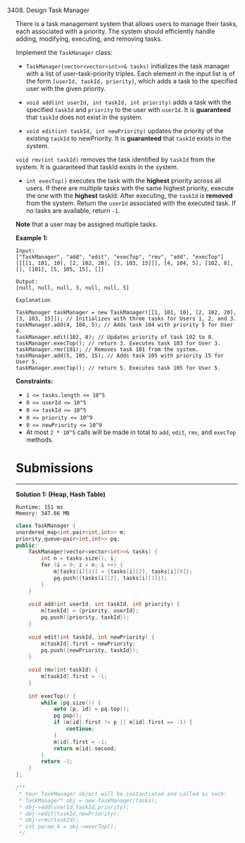 3408. Design Task Manager

There is a task management system that allows users to manage their tasks, each associated with a priority. The system should efficiently handle adding, modifying, executing, and removing tasks.

Implement the `TaskManager` class:

* `TaskManager(vector<vector<int>>& tasks)` initializes the task manager with a list of user-task-priority triples. Each element in the input list is of the form `[userId, taskId, priority]`, which adds a task to the specified user with the given priority.

* `void add(int userId, int taskId, int priority)` adds a task with the specified `taskId` and `priority` to the user with `userId`. It is **guaranteed** that `taskId` does not exist in the system.

* `void edit(int taskId, int newPriority)` updates the priority of the existing `taskId` to newPriority. It is **guaranteed** that `taskId` exists in the system.

`void rmv(int taskId)` removes the task identified by `taskId` from the system. It is guaranteed that taskId exists in the system.

* `int execTop()` executes the task with the **highest** priority across all users. If there are multiple tasks with the same highest priority, execute the one with the **highest** taskId. After executing, the `taskId` is **removed** from the system. Return the `userId` associated with the executed task. If no tasks are available, return `-1`.

**Note** that a user may be assigned multiple tasks.

 

**Example 1:**
```
Input:
["TaskManager", "add", "edit", "execTop", "rmv", "add", "execTop"]
[[[[1, 101, 10], [2, 102, 20], [3, 103, 15]]], [4, 104, 5], [102, 8], [], [101], [5, 105, 15], []]

Output:
[null, null, null, 3, null, null, 5]

Explanation

TaskManager taskManager = new TaskManager([[1, 101, 10], [2, 102, 20], [3, 103, 15]]); // Initializes with three tasks for Users 1, 2, and 3.
taskManager.add(4, 104, 5); // Adds task 104 with priority 5 for User 4.
taskManager.edit(102, 8); // Updates priority of task 102 to 8.
taskManager.execTop(); // return 3. Executes task 103 for User 3.
taskManager.rmv(101); // Removes task 101 from the system.
taskManager.add(5, 105, 15); // Adds task 105 with priority 15 for User 5.
taskManager.execTop(); // return 5. Executes task 105 for User 5.
```

**Constraints:**

* `1 <= tasks.length <= 10^5`
* `0 <= userId <= 10^5`
* `0 <= taskId <= 10^5`
* `0 <= priority <= 10^9`
* `0 <= newPriority <= 10^9`
* At most `2 * 10^5` calls will be made in total to `add`, `edit`, `rmv`, and `execTop` methods.

# Submissions
---
**Solution 1: (Heap, Hash Table)**
```
Runtime: 151 ms
Memory: 347.66 MB
```
```c++
class TaskManager {
unordered_map<int,pair<int,int>> m;
priority_queue<pair<int,int>> pq;
public:
    TaskManager(vector<vector<int>>& tasks) {
        int n = tasks.size(), i;
        for (i = 0; i < n; i ++) {
            m[tasks[i][1]] = {tasks[i][2], tasks[i][0]};
            pq.push({tasks[i][2], tasks[i][1]});
        }
    }
    
    void add(int userId, int taskId, int priority) {
        m[taskId] = {priority, userId};
        pq.push({priority, taskId});
    }
    
    void edit(int taskId, int newPriority) {
        m[taskId].first = newPriority;
        pq.push({newPriority, taskId});
    }
    
    void rmv(int taskId) {
        m[taskId].first = -1;
    }
    
    int execTop() {
        while (pq.size()) {
            auto [p, id] = pq.top();
            pq.pop();
            if (m[id].first != p || m[id].first == -1) {
                continue;
            }
            m[id].first = -1;
            return m[id].second;
        }
        return -1;
    }
};

/**
 * Your TaskManager object will be instantiated and called as such:
 * TaskManager* obj = new TaskManager(tasks);
 * obj->add(userId,taskId,priority);
 * obj->edit(taskId,newPriority);
 * obj->rmv(taskId);
 * int param_4 = obj->execTop();
 */
```
